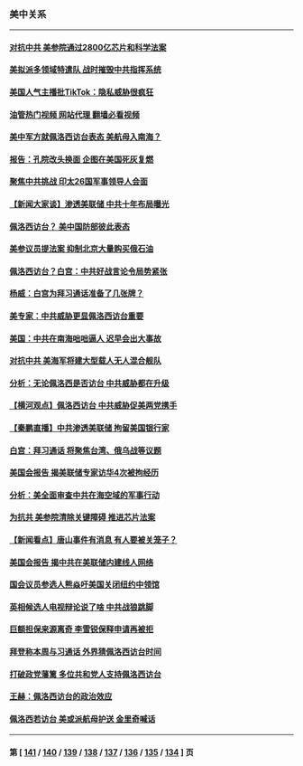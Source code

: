 ### 美中关系
---
#### [对抗中共 美参院通过2800亿芯片和科学法案](../../pages/nf1412576/n13790299.md?07280445) 
#### [美拟派多领域特遣队 战时摧毁中共指挥系统](../../pages/nf1412576/n13790295.md?07280445) 
#### [美国人气主播批TikTok：隐私威胁很疯狂](../../pages/nf1412576/n13790194.md?07280445) 
#### [油管热门视频 网站代理 翻墙必看视频](http://209.222.30.114:81/youtube.html?07280445)
#### [美中军方就佩洛西访台表态 美航母入南海？](../../pages/nf1412576/n13790275.md?07280445) 
#### [报告：孔院改头换面 企图在美国死灰复燃](../../pages/nf1412576/n13790218.md?07280445) 
#### [聚焦中共挑战 印太26国军事领导人会面](../../pages/nf1412576/n13790193.md?07280445) 
#### [【新闻大家谈】渗透美联储 中共十年布局曝光](../../pages/nf1412576/n13790158.md?07280445) 
#### [佩洛西访台？ 美中国防部彼此表态](../../pages/nf1412576/n13790021.md?07280445) 
#### [美参议员提法案 抑制北京大量购买俄石油](../../pages/nf1412576/n13789836.md?07280445) 
#### [佩洛西访台？白宫：中共好战言论令局势紧张](../../pages/nf1412576/n13789687.md?07280445) 
#### [杨威：白宫为拜习通话准备了几张牌？](../../pages/nf1412576/n13789715.md?07280445) 
#### [美专家：中共威胁更显佩洛西访台重要](../../pages/nf1412576/n13789714.md?07280445) 
#### [美国：中共在南海咄咄逼人 迟早会出大事故](../../pages/nf1412576/n13789655.md?07280445) 
#### [对抗中共 美海军将建大型载人无人混合舰队](../../pages/nf1412576/n13789623.md?07280445) 
#### [分析：无论佩洛西是否访台 中共威胁都在升级](../../pages/nf1412576/n13789534.md?07280445) 
#### [【横河观点】佩洛西访台 中共威胁促美两党携手](../../pages/nf1412576/n13789610.md?07280445) 
#### [【秦鹏直播】中共渗透美联储 拘留美国银行家](../../pages/nf1412576/n13789607.md?07280445) 
#### [白宫：拜习通话 将聚焦台湾、俄乌战等议题](../../pages/nf1412576/n13789569.md?07280445) 
#### [美国会报告 揭美联储专家访华4次被拘经历](../../pages/nf1412576/n13789570.md?07280445) 
#### [分析：美全面审查中共在海空域的军事行动](../../pages/nf1412576/n13789543.md?07280445) 
#### [为抗共 美参院清除关键障碍 推进芯片法案](../../pages/nf1412576/n13789542.md?07280445) 
#### [【新闻看点】唐山事件有消息 有人要被关笼子？](../../pages/nf1412576/n13788937.md?07280445) 
#### [美国会报告 揭中共在美联储内建线人网络](../../pages/nf1412576/n13789469.md?07280445) 
#### [国会议员参选人熊焱吁美国关闭纽约中领馆](../../pages/nf1412576/n13789113.md?07280445) 
#### [英相候选人电视辩论说了啥 中共战狼跳脚](../../pages/nf1412576/n13789383.md?07280445) 
#### [巨额担保来源离奇 李雪锐保释申请再被拒](../../pages/nf1412576/n13789099.md?07280445) 
#### [拜登称本周与习通话 外界猜佩洛西访台时间](../../pages/nf1412576/n13789326.md?07280445) 
#### [打破政党藩篱 多位共和党人支持佩洛西访台](../../pages/nf1412576/n13789227.md?07280445) 
#### [王赫：佩洛西访台的政治效应](../../pages/nf1412576/n13789135.md?07280445) 
#### [佩洛西若访台 美或派航母护送 金里奇喊话](../../pages/nf1412576/n13788861.md?07280445) 

---
#### 第 [ [141](./141.md?07280445) / [140](./140.md?07280445) / [139](./139.md?07280445) / [138](./138.md?07280445) / [137](./137.md?07280445) / [136](./136.md?07280445) / [135](./135.md?07280445) / [134](./134.md?07280445) ] 页
